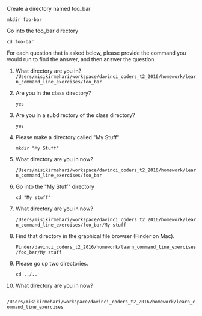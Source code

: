 
Create a directory named foo_bar

   `mkdir foo-bar`
    
Go into the foo_bar directory
  
  `cd foo-bar`

For each question that is asked below, please provide the command you would run to find the answer, and then answer the question.

1) What directory are you in?
    `/Users/misikirmehari/workspace/davinci_coders_t2_2016/homework/learn_command_line_exercises/foo_bar`

2) Are you in the class directory?

   `yes`
    
3) Are you in a subdirectory of the class directory?
    
   `yes`
    
4) Please make a directory called "My Stuff"

   `mkdir "My Stuff"`
    
5) What directory are you in now?

   `/Users/misikirmehari/workspace/davinci_coders_t2_2016/homework/learn_command_line_exercises/foo_bar`
    
6) Go into the "My Stuff" directory
 
   `cd "My stuff"`
 
7) What directory are you in now?
     
   `/Users/misikirmehari/workspace/davinci_coders_t2_2016/homework/learn_command_line_exercises/foo_bar/My stuff`
      
8) Find that directory in the graphical file browser (Finder on Mac).

   `Finder/davinci_coders_t2_2016/homework/laarn_command_line_exercises/foo_bar/My stuff`

9) Please go up two directories.

   `cd ../..`
    
10) What directory are you in now?
     
  ` /Users/misikirmehari/workspace/davinci_coders_t2_2016/homework/learn_command_line_exercises` 
